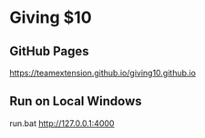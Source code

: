 # Giving $10

## GitHub Pages
https://teamextension.github.io/giving10.github.io

## Run on Local Windows
run.bat
http://127.0.0.1:4000
